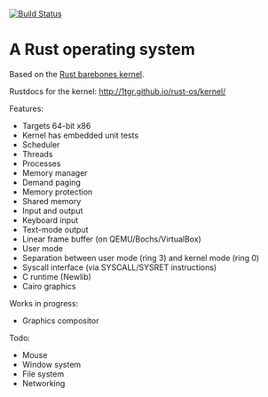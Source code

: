 [![Build Status](https://travis-ci.org/1tgr/rust-os.svg?branch=master)](https://travis-ci.org/1tgr/rust-os)

A Rust operating system
=======================

Based on the [Rust barebones kernel](https://github.com/thepowersgang/rust-barebones-kernel).

Rustdocs for the kernel: http://1tgr.github.io/rust-os/kernel/

Features:
 - Targets 64-bit x86
 - Kernel has embedded unit tests
 - Scheduler
  - Threads
  - Processes
 - Memory manager
  - Demand paging
  - Memory protection
  - Shared memory
 - Input and output
  - Keyboard input
  - Text-mode output
  - Linear frame buffer (on QEMU/Bochs/VirtualBox)
 - User mode
  - Separation between user mode (ring 3) and kernel mode (ring 0)
  - Syscall interface (via SYSCALL/SYSRET instructions)
  - C runtime (Newlib)
  - Cairo graphics

Works in progress:
 - Graphics compositor

Todo:
 - Mouse
 - Window system
 - File system
 - Networking
